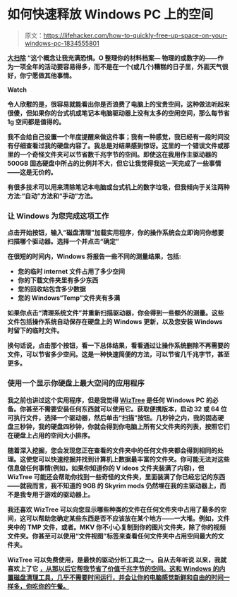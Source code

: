 # 如何快速释放 Windows PC 上的空间

> 原文：<https://lifehacker.com/how-to-quickly-free-up-space-on-your-windows-pc-1834555801>

**[大扫除](https://lifehacker.com/c/spring-cleaning-week?_ga=2.173958499.1940509479.1557157607-1723114163.1524514905) “这个概念让我充满恐惧。O 整理你的材料档案— 物理的或数字的——作为一项全年的活动要容易得多，而不是在一个(或几个)糟糕的日子里，外面天气很好，你宁愿做其他事情。**

**Watch**

**令人欣慰的是，很容易就能看出你是否浪费了电脑上的宝贵空间，这种做法听起来很傻，但如果你的台式机或笔记本电脑驱动器上没有太多的空闲空间，那么每节省 1g 空间都是值得的。**

**我不会给自己设置一个年度提醒来做这件事；我有一种感觉，我已经有一段时间没有仔细查看过我的硬盘内容了。我总是对结果感到惊讶。这里的一个错误文件或那里的一个奇怪文件夹可以节省数千兆字节的空间。即使这在我用作主驱动器的 500GB 固态硬盘中所占的比例并不大，但它让我觉得我这一天完成了一些事情——这是无价的。**

**有很多技术可以用来清除笔记本电脑或台式机上的数字垃圾，但我倾向于关注两种方法:“自动”方法和“手动”方法。**

### **让 Windows 为您完成这项工作**

**点击开始按钮，输入“磁盘清理”加载实用程序，你的操作系统会立即询问你想要扫描哪个驱动器。选择一个并点击“确定”**

**在很短的时间内，Windows 将报告一些不同的测量结果，包括:**

*   **您的临时 internet 文件占用了多少空间**
*   **你的下载文件夹里有多少东西**
*   **您的回收站包含多少数据**
*   **您的 Windows“Temp”文件夹有多满**

**如果你点击“清理系统文件”并重新扫描驱动器，你会得到一些额外的测量。这些文件包括操作系统自动保存在硬盘上的 Windows 更新，以及您安装 Windows 时留下的临时文件。**

**换句话说，点击那个按钮，看一下总体结果，看看通过让操作系统删除不再需要的文件，可以节省多少空间。这是一种快速简便的方法，可以节省几千兆字节，甚至更多。**

### **使用一个显示你硬盘上最大空间的应用程序**

**我之前也讲过这个实用程序，但是我觉得 [**WizTree**](https://antibody-software.com/web/software/software/wiztree-finds-the-files-and-folders-using-the-most-disk-space-on-your-hard-drive/) 是任何 Windows PC 的必备。你甚至不需要安装任何东西就可以使用它。获取便携版本，启动 32 或 64 位可执行文件，选择一个驱动器，然后单击“扫描”按钮。几秒钟之内，我的固态硬盘三秒钟，我的硬盘四秒钟，你就会得到你电脑上所有父文件夹的列表，按照它们在硬盘上占用的空间大小排序。**

**随着深入挖掘，您会发现您正在查看的文件夹中的任何文件夹都会得到相同的处理。这使您可以快速挖掘并找到计算机上数据最丰富的文件夹。你可能无法对这些信息做任何事情(例如，如果你知道你的 V ideos 文件夹装满了内容)，但 WizTree 可能还会帮助你找到一些奇怪的文件夹，里面装满了你已经忘记的东西——就我而言，我不知道的 9GB 的 Skyrim mods 仍然埋在我的主驱动器上，而不是我专用于游戏的驱动器上。**

**我还喜欢 WizTree 可以向您显示哪些种类的文件在任何文件夹中占用了最多的空间，这可以帮助您确定某些东西是否不应该放在某个地方——一大堆。例如，文件夹中的 TMP 文件，或者。MKV 你不小心复制到你的图片文件夹，除了你的视频文件夹。你甚至可以使用“文件视图”标签来查看任何文件夹中占用空间最大的文件夹。**

**WizTree 可以免费使用，是最快的驱动分析工具之一。自从去年听说 以来，我就喜欢上了它 [，从那以后它帮我节省了价值千兆字节的空间。这和 Windows 的内置磁盘清理工具，几乎不需要时间运行，并会让你的电脑感觉新鲜和自由的时间一样多，你吃你的午餐。](https://lifehacker.com/find-out-whats-taking-up-space-on-your-windows-computer-1826717296)**